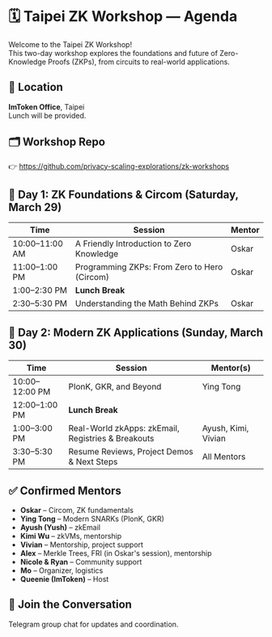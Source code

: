 # 🗓️ Taipei ZK Workshop — Agenda

Welcome to the Taipei ZK Workshop!  
This two-day workshop explores the foundations and future of Zero-Knowledge Proofs (ZKPs), from circuits to real-world applications.

## 📍 Location
**ImToken Office**, Taipei  
Lunch will be provided.

## 🗂️ Workshop Repo
👉 https://github.com/privacy-scaling-explorations/zk-workshops

## 📅 Day 1: ZK Foundations & Circom (Saturday, March 29)

| Time           | Session                                       | Mentor   |
|----------------|-----------------------------------------------|----------|
| 10:00–11:00 AM | A Friendly Introduction to Zero Knowledge     | Oskar    |
| 11:00–1:00 PM  | Programming ZKPs: From Zero to Hero (Circom)  | Oskar    |
| 1:00–2:30 PM   | **Lunch Break**                               |          |
| 2:30–5:30 PM   | Understanding the Math Behind ZKPs            | Oskar    |

## 📅 Day 2: Modern ZK Applications (Sunday, March 30)

| Time           | Session                                                | Mentor(s)                 |
|----------------|--------------------------------------------------------|---------------------------|
| 10:00–12:00 PM | PlonK, GKR, and Beyond                                  | Ying Tong                 |
| 12:00–1:00 PM  | **Lunch Break**                                         |                           |
| 1:00–3:00 PM   | Real-World zkApps: zkEmail, Registries & Breakouts| Ayush, Kimi, Vivian       |
| 3:30–5:30 PM   | Resume Reviews, Project Demos & Next Steps              | All Mentors               |

## ✅ Confirmed Mentors

- **Oskar** – Circom, ZK fundamentals  
- **Ying Tong** – Modern SNARKs (PlonK, GKR)  
- **Ayush (Yush)** – zkEmail  
- **Kimi Wu** – zkVMs, mentorship  
- **Vivian** – Mentorship, project support  
- **Alex** – Merkle Trees, FRI (in Oskar's session), mentorship  
- **Nicole & Ryan** – Community support  
- **Mo** – Organizer, logistics  
- **Queenie (ImToken)** – Host

## 💬 Join the Conversation
Telegram group chat for updates and coordination.
